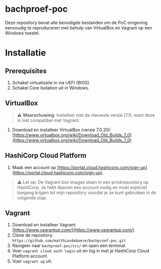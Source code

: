 # bachproef-poc
Deze repository bevat alle benodigde bestanden om de PoC omgeving eenvoudig te reproduceren met behulp van VirtualBox en Vagrant op een Windows toestel.

# Installatie
## Prerequisites
1. Schakel virtualisatie in via UEFI (BIOS).  
2. Schakel Core Isolation uit in Windows.

## VirtualBox  
> ⚠️ **Waarschuwing**: Installeer niet de nieuwste versie (7.1), want deze is niet compatibel met Vagrant.  
1. Download en installeer VirtualBox (versie 7.0.20):  
   [https://www.virtualbox.org/wiki/Download_Old_Builds_7_0](https://www.virtualbox.org/wiki/Download_Old_Builds_7_0)

## HashiCorp Cloud Platform
1. Maak een account op [https://portal.cloud.hashicorp.com/sign-up](https://portal.cloud.hashicorp.com/sign-up).
> ⚠️ Let op: De Vagrant box images staan in een privérepository op HashiCorp. Je hebt daarom een account nodig en moet expliciet toegang krijgen tot mijn repository voordat je ze kunt gebruiken in de volgende stap.  

## Vagrant  
1. Download en installeer Vagrant:  
   [https://www.vagrantup.com/](https://www.vagrantup.com/)  
2. Clone de repository:  
   `https://github.com/matthiasdebaere/bachproef-poc.git`  
3. Navigeer naar `bachproef-poc/src/` en open een terminal.
4. Voer `vagrant cloud auth login` uit en log in met je HashiCorp Cloud Platform account.
6. Voer `vagrant up` uit.  
